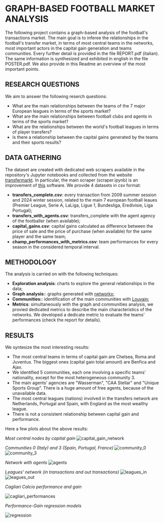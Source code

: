 # GRAPH-BASED FOOTBALL MARKET ANALYSIS
The following project contains a graph-based analysis of the football's transactions market.
The main goal is to inferee the relationships in the football's transfer market, in terms of most central teams in the networks,
most important actors in the capital gain generation and teams communities. Every further detail is provided in the file REPORT.pdf (italian).
The same information is synthesized and exhibited in english in the file POSTER.pdf.
We also provide in this Readme an overview of the most important points.

## RESEARCH QUESTIONS
We aim to answer the following reserch questions:
- What are the main relationships between the teams of the 7 major European leagues in terms of the sports market?
- What are the main relationships between football clubs and agents in terms of the sports market?
- What are the relationships between the world's football leagues in terms of player transfers?
- Is there a relationship between the capital gains generated by the teams and their sports results?

## DATA GATHERING
The dataset are created with dedicated web scrapers available in the repository's Jupyter notebooks and collected from the website [transfermarkt](https://www.transfermarkt.com/).
In particular, the main scraper (scraper.ipynb) is an improvement of [this](https://github.com/d2ski/football-transfers-data/tree/main) software.
We provide 4 datasets in csv format:
- **transfers_complete.csv**: every transaction from 2009 summer session and 2024 winter session, related to the main 7 european football leaues (Premier League, Serie A, LaLiga, Ligue 1, Bundesliga, Eredivisie, Liga Portugal);
- **transfers_with_agents.csv**: transfers_complete with the agent agency of the footballer (when available);
- **capital_gains.csv**: capital gains calculated as difference between the price of sale and the price of purchase (when available) for the same player and the same team;
- **champ_performances_with_metrics.csv**: team performances for every season in the considered temporal interval.

## METHODOLOGY
The analysis is carried on with the following techniques:
- **Exploration analysis**: charts to explore the general relationships in the data;
- **Graph analysis:**: graphs generated with [networkx](https://networkx.org/);
- **Communities:**: identification of the main communities with [Louvain](https://en.wikipedia.org/wiki/Louvain_method);
- **Metrics**: simultaneously with the graph and communities analysis, we provied dedicated metrics to describe the main characteristics of the networks. We developed a dedicate metric to evaluate the teams' performances (check the report for details).

## RESULTS
We syntesize the most interesting results:
- The most central teams in terms of capital gain are Chelsea, Roma and Juventus. The biggest ones (capital gain total amount) are Benfica and Ajax.
- We identified 5 communities, each one involving a specific teams' nationality, except for the most heterogeneous community 3.
- The main agents' agencies are "Wasserman", "CAA Stellar" and "Unique Sports Group". There is a huge amount of free agents, because of the unavailable data.
- The most central leagues (nations) involved in the transfers network are Netherlands, Portugal and Spain, with England as the most wealthy league.
- There is not a consistent relationship between capital gain and performance.

Here a few plots about the above results:

_Most central nodes by capital gain_
![capital_gain_network](https://github.com/Firefly55lm/football_market_graph_analysis/blob/9c84211e0b81825bcc81325b180eb1eb53732574/pictures/graph_network.png)


_Communities 0 (Italy) and 3 (Spain, Portugal, France)_
![community_0](https://github.com/Firefly55lm/football_market_graph_analysis/blob/9c84211e0b81825bcc81325b180eb1eb53732574/pictures/community_0.png)
![community_3](https://github.com/Firefly55lm/football_market_graph_analysis/blob/9c84211e0b81825bcc81325b180eb1eb53732574/pictures/community_3.png)


_Network with agents_
![agents](https://github.com/Firefly55lm/football_market_graph_analysis/blob/9c84211e0b81825bcc81325b180eb1eb53732574/pictures/agents_graph_network.png)


_Leagues' network (in transactions and out transactions)_
![leagues_in](https://github.com/Firefly55lm/football_market_graph_analysis/blob/9c84211e0b81825bcc81325b180eb1eb53732574/pictures/leagues_in.png)
![leagues_out](https://github.com/Firefly55lm/football_market_graph_analysis/blob/9c84211e0b81825bcc81325b180eb1eb53732574/pictures/leagues_out.png)


_Cagliari Calcio performance and gain_

![cagliari_performances](https://github.com/Firefly55lm/football_market_graph_analysis/blob/9c84211e0b81825bcc81325b180eb1eb53732574/pictures/cagliari_gain_performance.png)

_Performance-Gain regression models_

![regression](https://github.com/Firefly55lm/football_market_graph_analysis/blob/9c84211e0b81825bcc81325b180eb1eb53732574/pictures/regressions.png)
